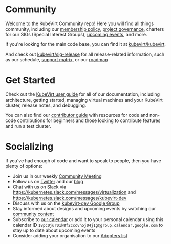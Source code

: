 # Community

Welcome to the KubeVirt Community repo!
Here you will find all things community, including our [membership policy](membership_policy.md), [project governance](GOVERNANCE.md), charters for our SIGs (Special Interest Groups), [upcoming events](https://github.com/kubevirt/community/wiki/Events), and more.

If you're looking for the main code base, you can find it at [kubevirt/kubevirt](https://github.com/kubevirt/kubevirt).

And check out [kubevirt/sig-release](https://github.com/kubevirt/sig-release/) for all release-related information, such as our schedule, [support matrix](https://github.com/kubevirt/sig-release/blob/main/releases/k8s-support-matrix.md), or our [roadmap](https://github.com/kubevirt/sig-release/blob/main/upcoming-changes.md)

# Get Started

Check out the [KubeVirt user guide](https://kubevirt.io/user-guide/) for all of our documentation, including architecture, getting started, managing virtual machines and your KubeVirt cluster, release notes, and debugging.

You can also find our [contributor guide](https://kubevirt.io/user-guide/contributing/) with resources for code and non-code contributions for beginners and those looking to contribute features and run a test cluster. 

# Socializing

If you've had enough of code and want to speak to people, then you have plenty of options:

* Join us in our weekly [Community Meeting](community_meeting.md)
* Follow us on [Twitter](https://twitter.com/kubevirt) and our [blog](https://kubevirt.github.io/blogs/)
* Chat with us on Slack via <https://kubernetes.slack.com/messages/virtualization> and <https://kubernetes.slack.com/messages/kubevirt-dev>
* Discuss with us on the [kubevirt-dev Google Group](https://groups.google.com/forum/#!forum/kubevirt-dev)
* Stay informed about designs and upcoming events by watching our [community content](https://github.com/kubevirt/community/)
* Subscribe to [our calendar](https://calendar.google.com/calendar/embed?src=kubevirt@cncf.io) or add it to your personal calendar using this calendar ID `18pc0jur01k8f2cccvn5j04j1g@group.calendar.google.com` to stay up to date about upcoming events
* Consider adding your organisation to our [Adopters list](https://github.com/kubevirt/kubevirt/blob/main/ADOPTERS.md)

